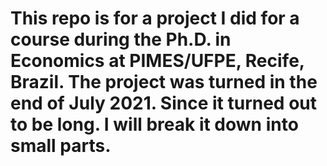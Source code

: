 # This repo is for a project I did for a course during the Ph.D. in Economics at PIMES/UFPE, Recife, Brazil. The project was turned in the end of July 2021. Since it turned out to be long. I will break it down into small parts. 
